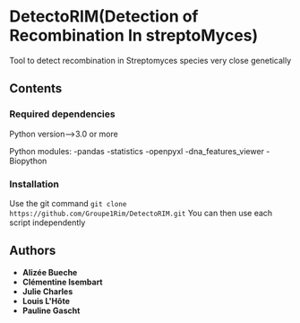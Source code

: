 

  # DetectoRIM(Detection of Recombination In streptoMyces)

Tool to detect recombination in Streptomyces species very close genetically

## Contents

### Required dependencies
      
Python version-->3.0 or more

Python modules:
      -pandas
      -statistics
      -openpyxl
      -dna_features_viewer
      -Biopython
      
      
### Installation

Use the git command ``git clone https://github.com/Groupe1Rim/DetectoRIM.git``
You can then use each script independently



## Authors

* **Alizée Bueche** 
* **Clémentine Isembart** 
* **Julie Charles** 
* **Louis L'Hôte** 
* **Pauline Gascht**




    
     


